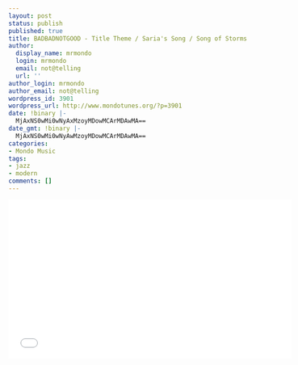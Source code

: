 ```yaml
---
layout: post
status: publish
published: true
title: BADBADNOTGOOD - Title Theme / Saria's Song / Song of Storms
author:
  display_name: mrmondo
  login: mrmondo
  email: not@telling
  url: ''
author_login: mrmondo
author_email: not@telling
wordpress_id: 3901
wordpress_url: http://www.mondotunes.org/?p=3901
date: !binary |-
  MjAxNS0wMi0wNyAxMzoyMDowMCArMDAwMA==
date_gmt: !binary |-
  MjAxNS0wMi0wNyAwMzoyMDowMCArMDAwMA==
categories:
- Mondo Music
tags:
- jazz
- modern
comments: []
---
```

<iframe width="560" height="315" src="//www.youtube.com/embed/JCHTX_pgw6A" frameborder="0"> </iframe>
